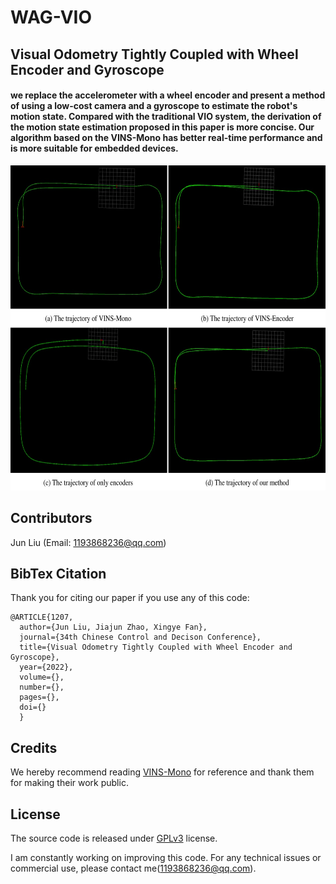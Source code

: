 # WAG-VIO
## Visual Odometry Tightly Coupled with Wheel Encoder and Gyroscope
#### we replace the accelerometer with a wheel encoder and present a method of using a low-cost camera and a gyroscope to estimate the robot's motion state. Compared with the traditional VIO system, the derivation of the motion state estimation proposed in this paper is more concise. Our algorithm based on the VINS-Mono has better real-time performance and is more suitable for embedded devices.

<p align='left'>
  <img src="./images/pic5.png" alt="drawing" height="520" width="600"/>
</p>

<!-- <p align='left'>
  <img src="./images/pic4.png" alt="drawing" height="280" width="600"/>
</p> -->


<!-- <p align='center'>
	<img src="./doc/seg_01.gif" alt="drawing" width="200"/>
	<img src="./doc/seg_02.gif" alt="drawing" width="200"/>
	<img src="./doc/lidar_odometry.gif" alt="drawing" width="200"/>
	<img src="./doc/mapping.gif" alt="drawing" width="200"/>
</p> -->

## Contributors

Jun Liu (Email: [1193868236@qq.com](1193868236@qq.com))

## BibTex Citation

Thank you for citing our paper if you use any of this code: 
```
@ARTICLE{1207,
  author={Jun Liu, Jiajun Zhao, Xingye Fan},
  journal={34th Chinese Control and Decison Conference}, 
  title={Visual Odometry Tightly Coupled with Wheel Encoder and Gyroscope}, 
  year={2022},
  volume={},
  number={},
  pages={},
  doi={}
  }
```

## Credits

We hereby recommend reading [VINS-Mono](https://github.com/HKUST-Aerial-Robotics/VINS-Mono.git) for reference and thank them for making their work public.

## License

The source code is released under [GPLv3](http://www.gnu.org/licenses/) license.

I am constantly working on improving this code. For any technical issues or commercial use, please contact me(1193868236@qq.com).
